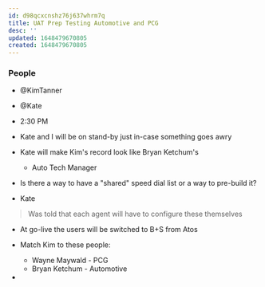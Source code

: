 ```yaml
---
id: d98qcxcnshz76j637whrm7q
title: UAT Prep Testing Automotive and PCG
desc: ''
updated: 1648479670805
created: 1648479670805
---
```


### People
- @KimTanner
- @Kate

- 2:30 PM
- Kate and I will be on stand-by just in-case something goes awry

- Kate will make Kim's record look like Bryan Ketchum's
    - Auto Tech Manager

- Is there a way to have a "shared" speed dial list or a way to pre-build it?
- Kate
> Was told that each agent will have to configure these themselves

- At go-live the users will be switched to B+S from Atos

- Match Kim to these people:
  - Wayne Maywald - PCG
  - Bryan Ketchum - Automotive
- 
